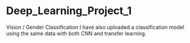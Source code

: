 # Deep_Learning_Project_1
Vision / Gender Classification
I have also uploaded a classification model using the same data with both CNN and transfer learning.
